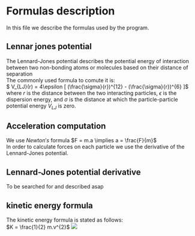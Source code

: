 # Formulas description

In this file we describe the formulas used by the program.

## Lennar jones potential
The Lennard-Jones potential describes the potential energy of interaction between two non-bonding atoms or molecules based on their distance of separation  
The commonly used formula to comute it is:  
$ V_{LJ}(r) =  4\epsilon [ (\frac{\sigma}{r})^{12} - (\frac{\sigma}{r})^{6} ]$  
where $r$ is the distance between the two interacting particles, $\epsilon$ is the dispersion energy, and $\sigma$ is the distance at which the particle-particle potential energy $V_{LJ}$ is zero.

## Acceleration computation
We use $Newton's$ formula $F = m.a \implies a = \frac{F}{m}$  
In order to calculate forces on  each particle we use the derivative of the Lennard-Jones potential.

## Lennard-Jones potential derivative
To be searched for and described asap

## kinetic energy formula
The kinetic energy formula is stated as follows:  
$K = \frac{1}{2} m.v^{2}$
<img src="https://render.githubusercontent.com/render/math?math=e^{i \pi} = -1">
